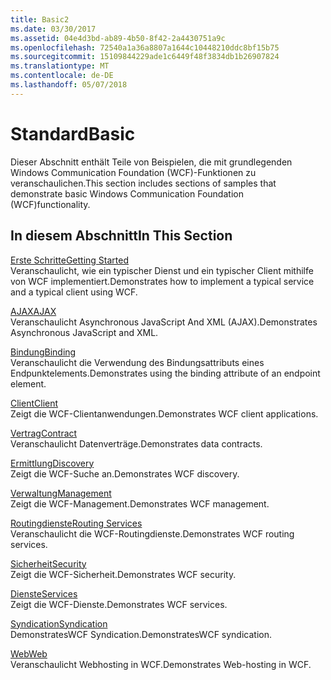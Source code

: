 ```yaml
---
title: Basic2
ms.date: 03/30/2017
ms.assetid: 04e4d3bd-ab89-4b50-8f42-2a4430751a9c
ms.openlocfilehash: 72540a1a36a8807a1644c10448210ddc8bf15b75
ms.sourcegitcommit: 15109844229ade1c6449f48f3834db1b26907824
ms.translationtype: MT
ms.contentlocale: de-DE
ms.lasthandoff: 05/07/2018
---
```

# <a name="basic"></a><span data-ttu-id="343e8-102">Standard</span><span class="sxs-lookup"><span data-stu-id="343e8-102">Basic</span></span>
<span data-ttu-id="343e8-103">Dieser Abschnitt enthält Teile von Beispielen, die mit grundlegenden Windows Communication Foundation (WCF)-Funktionen zu veranschaulichen.</span><span class="sxs-lookup"><span data-stu-id="343e8-103">This section includes sections of samples that demonstrate basic Windows Communication Foundation (WCF)functionality.</span></span>  
  
## <a name="in-this-section"></a><span data-ttu-id="343e8-104">In diesem Abschnitt</span><span class="sxs-lookup"><span data-stu-id="343e8-104">In This Section</span></span>  
 [<span data-ttu-id="343e8-105">Erste Schritte</span><span class="sxs-lookup"><span data-stu-id="343e8-105">Getting Started</span></span>](../../../../docs/framework/wcf/samples/getting-started-sample.md)  
 <span data-ttu-id="343e8-106">Veranschaulicht, wie ein typischer Dienst und ein typischer Client mithilfe von WCF implementiert.</span><span class="sxs-lookup"><span data-stu-id="343e8-106">Demonstrates how to implement a typical service and a typical client using WCF.</span></span>  
  
 [<span data-ttu-id="343e8-107">AJAX</span><span class="sxs-lookup"><span data-stu-id="343e8-107">AJAX</span></span>](../../../../docs/framework/wcf/samples/ajax.md)  
 <span data-ttu-id="343e8-108">Veranschaulicht Asynchronous JavaScript And XML (AJAX).</span><span class="sxs-lookup"><span data-stu-id="343e8-108">Demonstrates Asynchronous JavaScript and XML.</span></span>  
  
 [<span data-ttu-id="343e8-109">Bindung</span><span class="sxs-lookup"><span data-stu-id="343e8-109">Binding</span></span>](../../../../docs/framework/wcf/samples/binding.md)  
 <span data-ttu-id="343e8-110">Veranschaulicht die Verwendung des Bindungsattributs eines Endpunktelements.</span><span class="sxs-lookup"><span data-stu-id="343e8-110">Demonstrates using the binding attribute of an endpoint element.</span></span>  
  
 [<span data-ttu-id="343e8-111">Client</span><span class="sxs-lookup"><span data-stu-id="343e8-111">Client</span></span>](../../../../docs/framework/wcf/samples/client.md)  
 <span data-ttu-id="343e8-112">Zeigt die WCF-Clientanwendungen.</span><span class="sxs-lookup"><span data-stu-id="343e8-112">Demonstrates WCF client applications.</span></span>  
  
 [<span data-ttu-id="343e8-113">Vertrag</span><span class="sxs-lookup"><span data-stu-id="343e8-113">Contract</span></span>](../../../../docs/framework/wcf/samples/contract.md)  
 <span data-ttu-id="343e8-114">Veranschaulicht Datenverträge.</span><span class="sxs-lookup"><span data-stu-id="343e8-114">Demonstrates data contracts.</span></span>  
  
 [<span data-ttu-id="343e8-115">Ermittlung</span><span class="sxs-lookup"><span data-stu-id="343e8-115">Discovery</span></span>](../../../../docs/framework/wcf/samples/discovery-samples.md)  
 <span data-ttu-id="343e8-116">Zeigt die WCF-Suche an.</span><span class="sxs-lookup"><span data-stu-id="343e8-116">Demonstrates WCF discovery.</span></span>  
  
 [<span data-ttu-id="343e8-117">Verwaltung</span><span class="sxs-lookup"><span data-stu-id="343e8-117">Management</span></span>](../../../../docs/framework/wcf/samples/management.md)  
 <span data-ttu-id="343e8-118">Zeigt die WCF-Management.</span><span class="sxs-lookup"><span data-stu-id="343e8-118">Demonstrates WCF management.</span></span>  
  
 [<span data-ttu-id="343e8-119">Routingdienste</span><span class="sxs-lookup"><span data-stu-id="343e8-119">Routing Services</span></span>](../../../../docs/framework/wcf/samples/routing-services.md)  
 <span data-ttu-id="343e8-120">Veranschaulicht die WCF-Routingdienste.</span><span class="sxs-lookup"><span data-stu-id="343e8-120">Demonstrates WCF routing services.</span></span>  
  
 [<span data-ttu-id="343e8-121">Sicherheit</span><span class="sxs-lookup"><span data-stu-id="343e8-121">Security</span></span>](../../../../docs/framework/wcf/samples/security-in-wcf.md)  
 <span data-ttu-id="343e8-122">Zeigt die WCF-Sicherheit.</span><span class="sxs-lookup"><span data-stu-id="343e8-122">Demonstrates WCF security.</span></span>  
  
 [<span data-ttu-id="343e8-123">Dienste</span><span class="sxs-lookup"><span data-stu-id="343e8-123">Services</span></span>](../../../../docs/framework/wcf/samples/services.md)  
 <span data-ttu-id="343e8-124">Zeigt die WCF-Dienste.</span><span class="sxs-lookup"><span data-stu-id="343e8-124">Demonstrates WCF services.</span></span>  
  
 [<span data-ttu-id="343e8-125">Syndication</span><span class="sxs-lookup"><span data-stu-id="343e8-125">Syndication</span></span>](../../../../docs/framework/wcf/samples/syndication.md)  
 <span data-ttu-id="343e8-126">DemonstratesWCF Syndication.</span><span class="sxs-lookup"><span data-stu-id="343e8-126">DemonstratesWCF syndication.</span></span>  
  
 [<span data-ttu-id="343e8-127">Web</span><span class="sxs-lookup"><span data-stu-id="343e8-127">Web</span></span>](../../../../docs/framework/wcf/samples/web.md)  
 <span data-ttu-id="343e8-128">Veranschaulicht Webhosting in WCF.</span><span class="sxs-lookup"><span data-stu-id="343e8-128">Demonstrates Web-hosting in WCF.</span></span>
